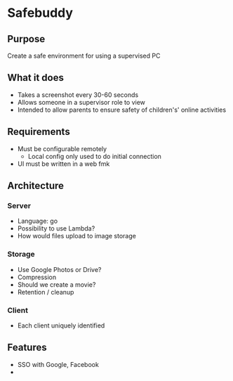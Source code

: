 # Safebuddy

## Purpose
Create a safe environment for using a supervised PC

## What it does
- Takes a screenshot every 30-60 seconds
- Allows someone in a supervisor role to view
- Intended to allow parents to ensure safety of children's' online activities

## Requirements

 - Must be configurable remotely
	 - Local config only used to do initial connection
 - UI must be written in a web fmk

## Architecture
### Server
- Language: go
- Possibility to use Lambda?
- How would files upload to image storage
### Storage
 - Use Google Photos or Drive?
 - Compression
 - Should we create a movie?
 - Retention / cleanup
 ### Client
 - Each client uniquely identified

## Features
- SSO with Google, Facebook
- 
<!--stackedit_data:
eyJoaXN0b3J5IjpbLTExNDI1OTYzMTMsMTkwNzE0MDM2NywtMT
YwODk3MjMzLC0xMjg2ODI0OTAzXX0=
-->